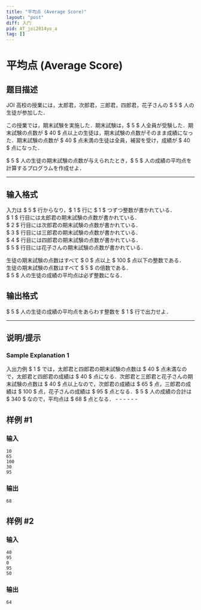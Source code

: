 ```yaml
---
title: "平均点 (Average Score)"
layout: "post"
diff: 入门
pid: AT_joi2014yo_a
tag: []
---
```


# 平均点 (Average Score)

## 题目描述

[problemUrl]: https://atcoder.jp/contests/joi2014yo/tasks/joi2014yo_a

JOI 高校の授業には，太郎君，次郎君，三郎君，四郎君，花子さんの $ 5 $ 人の生徒が参加した．

この授業では，期末試験を実施した．期末試験は，$ 5 $ 人全員が受験した．期末試験の点数が $ 40 $ 点以上の生徒は，期末試験の点数がそのまま成績になった．期末試験の点数が $ 40 $ 点未満の生徒は全員，補習を受け，成績が $ 40 $ 点になった．

$ 5 $ 人の生徒の期末試験の点数が与えられたとき，$ 5 $ 人の成績の平均点を計算するプログラムを作成せよ．

- - - - - -

## 输入格式

入力は $ 5 $ 行からなり，$ 1 $ 行に $ 1 $ つずつ整数が書かれている．  
$ 1 $ 行目には太郎君の期末試験の点数が書かれている．  
$ 2 $ 行目には次郎君の期末試験の点数が書かれている．  
$ 3 $ 行目には三郎君の期末試験の点数が書かれている．  
$ 4 $ 行目には四郎君の期末試験の点数が書かれている．  
$ 5 $ 行目には花子さんの期末試験の点数が書かれている．

生徒の期末試験の点数はすべて $ 0 $ 点以上 $ 100 $ 点以下の整数である．  
生徒の期末試験の点数はすべて $ 5 $ の倍数である．  
$ 5 $ 人の生徒の成績の平均点は必ず整数になる．

## 输出格式

$ 5 $ 人の生徒の成績の平均点をあらわす整数を $ 1 $ 行で出力せよ．

- - - - - -

## 说明/提示

### Sample Explanation 1

入出力例 $ 1 $ では，太郎君と四郎君の期末試験の点数は $ 40 $ 点未満なので，太郎君と四郎君の成績は $ 40 $ 点になる．次郎君と三郎君と花子さんの期末試験の点数は $ 40 $ 点以上なので，次郎君の成績は $ 65 $ 点，三郎君の成績は $ 100 $ 点，花子さんの成績は $ 95 $ 点となる．$ 5 $ 人の成績の合計は $ 340 $ なので，平均点は $ 68 $ 点となる． - - - - - -

## 样例 #1

### 输入

```
10
65
100
30
95
```

### 输出

```
68
```

## 样例 #2

### 输入

```
40
95
0
95
50
```

### 输出

```
64
```

